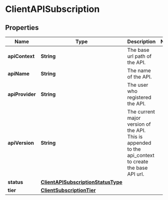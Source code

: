 
# ClientAPISubscription

## Properties
Name | Type | Description | Notes
------------ | ------------- | ------------- | -------------
**apiContext** | **String** | The base url path of the API. | 
**apiName** | **String** | The name of the API. | 
**apiProvider** | **String** | The user who registered the API. | 
**apiVersion** | **String** | The current major version of the API. This is appended to the api_context to create the base API url. | 
**status** | [**ClientAPISubscriptionStatusType**](ClientAPISubscriptionStatusType.md) |  | 
**tier** | [**ClientSubscriptionTier**](ClientSubscriptionTier.md) |  | 



